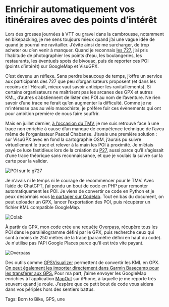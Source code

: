 # Enrichir automatiquement vos itinéraires avec des points d’intérêt

Lors des grosses journées à VTT ou gravel dans la cambrousse, notamment en bikepacking, je me sens toujours mieux quand j’ai une vague idée de quand je pourrai me ravitailler. J’évite ainsi de me surcharger, de trop acheter ou d’en venir à manquer. Quand je reconnais [les 727](https://tcrouzet.com/traces-gravel-et-vtt/), j’ai pris l’habitude de photographier les points d’eau, les boulangeries, les restaurants, les éventuels spots de bivouac, puis de reporter ces POI (points d’intérêt) sur GoogleMap et VisuGPX.

C’est devenu un réflexe. Sans perdre beaucoup de temps, j’offre un service aux participants des 727 que peu d’organisateurs proposent (et dans les recoins de l’Hérault, mieux vaut savoir anticiper les ravitaillements). Si certains organisateurs ne maîtrisent pas les arcanes des GPX et autres KML, d’autres s’abstiennent de lister des POI au nom de l’aventure. Ne rien savoir d’une trace ne ferait qu’en augmenter la difficulté. Comme je ne m’intéresse pas au vélo masochiste, je préfère fuir ces évènements qui ont pour ambition première de nous faire souffrir.

Mais en juillet dernier, [à l’occasion du TMV](https://tcrouzet.com/2023/07/16/tour-du-massif-vosgien-le-bikepacking-a-ne-pas-manquer-en-juillet/), je me suis retrouvé face à une trace non enrichie à cause d’un manque de compétence technique de l’aveu même de l’organisateur Pascal Chabanse. J’avais une première solution : sur VisuGPX avec en fond la cartographie OSM, j’aurais pu suivre virtuellement le tracé et relever à la main les POI à proximité. Je m’étais payé ce luxe fastidieux lors de la création du [P27](https://tcrouzet.com/p27/), aussi parce qu’il s’agissait d’une trace théorique sans reconnaissance, et que je voulais la suivre sur la carte pour la valider.

![POI sur le g727](https://tcrouzet.com/images_tc/2023/10/g727pois.jpg)

Je n’avais ni le temps ni le courage de recommencer pour le TMV. Avec l’aide de ChatGPT, j’ai pondu un bout de code en PHP pour remonter automatiquement les POI. Je viens de convertir ce code en Python et je peux désormais vous [le partager sur Codelab](https://colab.research.google.com/drive/14TTY1j3InZca3ShhdHWWrfcoDUeyFmTR?usp=sharing). Tout en bas du document, on peut uploader un GPX, lancer l’exportation des POI, puis récupérer un fichier KML compatible GoogleMap.

![Colab](https://colab.research.google.com/drive/14TTY1j3InZca3ShhdHWWrfcoDUeyFmTR?usp=sharing)

À partir du GPX, mon code crée une requête [Overpass](https://overpass-turbo.eu/), récupère tous les POI dans le parallélogramme défini par le GPX, puis recherche ceux qui sont à moins de 250 mètres de la trace (paramètre défini en haut du code). Je n'utilise pas l'API Google Places parce qu'il est très vite payant.

![Overpass](https://tcrouzet.com/images_tc/2023/10/overpass-scaled.jpg)

Des outils comme [GPSVisualizer](https://www.gpsvisualizer.com/convert_input) permettent de convertir les KML en GPX. [On peut également les importer directement dans Garmin Basecamp pour les transférer aux GPS.](https://tcrouzet.com/2023/03/24/comment-je-prepare-mon-gps-pour-un-bikepacking/) Pour ma part, j’aime envoyer les GoogleMap enrichies à l’application [MapOut](https://mapout.app/) sur iPhone, à laquelle je me reporte très souvent quand je roule. J’espère que ce petit bout de code vous aidera dans vos périples hors des sentiers battus.

Tags: Born to Bike, GPS, une